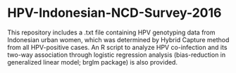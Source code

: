# HPV-Indonesian-NCD-Survey-2016
This repository includes a .txt file containing HPV genotyping data from Indonesian urban women, which was determined by Hybrid Capture method from all HPV-positive cases. An R script to analyze HPV co-infection and its two-way association through logistic regression analysis (bias-reduction in generalized linear model; brglm package) is also provided. 
